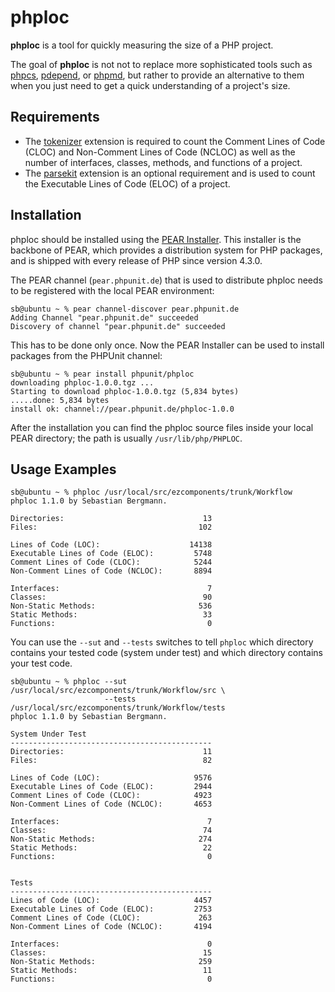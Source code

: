 phploc
======

**phploc** is a tool for quickly measuring the size of a PHP project.

The goal of **phploc** is not not to replace more sophisticated tools such as [phpcs](http://pear.php.net/PHP_CodeSniffer), [pdepend](http://pdepend.org/), or [phpmd](http://phpmd.org/), but rather to provide an alternative to them when you just need to get a quick understanding of a project's size.

Requirements
------------

* The [tokenizer](http://www.php.net/tokenizer) extension is required to count the Comment Lines of Code (CLOC) and Non-Comment Lines of Code (NCLOC) as well as the number of interfaces, classes, methods, and functions of a project.
* The [parsekit](http://pecl.php.net/package/parsekit) extension is an optional requirement and is used to count the Executable Lines of Code (ELOC) of a project.

Installation
------------

phploc should be installed using the [PEAR Installer](http://pear.php.net/). This installer is the backbone of PEAR, which provides a distribution system for PHP packages, and is shipped with every release of PHP since version 4.3.0.

The PEAR channel (`pear.phpunit.de`) that is used to distribute phploc needs to be registered with the local PEAR environment:

    sb@ubuntu ~ % pear channel-discover pear.phpunit.de
    Adding Channel "pear.phpunit.de" succeeded
    Discovery of channel "pear.phpunit.de" succeeded

This has to be done only once. Now the PEAR Installer can be used to install packages from the PHPUnit channel:

    sb@ubuntu ~ % pear install phpunit/phploc
    downloading phploc-1.0.0.tgz ...
    Starting to download phploc-1.0.0.tgz (5,834 bytes)
    .....done: 5,834 bytes
    install ok: channel://pear.phpunit.de/phploc-1.0.0

After the installation you can find the phploc source files inside your local PEAR directory; the path is usually `/usr/lib/php/PHPLOC`.

Usage Examples
--------------

    sb@ubuntu ~ % phploc /usr/local/src/ezcomponents/trunk/Workflow
    phploc 1.1.0 by Sebastian Bergmann.

    Directories:                               13
    Files:                                    102

    Lines of Code (LOC):                    14138
    Executable Lines of Code (ELOC):         5748
    Comment Lines of Code (CLOC):            5244
    Non-Comment Lines of Code (NCLOC):       8894

    Interfaces:                                 7
    Classes:                                   90
    Non-Static Methods:                       536
    Static Methods:                            33
    Functions:                                  0

You can use the `--sut` and `--tests` switches to tell `phploc` which directory
contains your tested code (system under test) and which directory contains your
test code.

    sb@ubuntu ~ % phploc --sut   /usr/local/src/ezcomponents/trunk/Workflow/src \
                         --tests /usr/local/src/ezcomponents/trunk/Workflow/tests
    phploc 1.1.0 by Sebastian Bergmann.

    System Under Test
    ---------------------------------------------
    Directories:                               11
    Files:                                     82

    Lines of Code (LOC):                     9576
    Executable Lines of Code (ELOC):         2944
    Comment Lines of Code (CLOC):            4923
    Non-Comment Lines of Code (NCLOC):       4653

    Interfaces:                                 7
    Classes:                                   74
    Non-Static Methods:                       274
    Static Methods:                            22
    Functions:                                  0


    Tests
    ---------------------------------------------
    Lines of Code (LOC):                     4457
    Executable Lines of Code (ELOC):         2753
    Comment Lines of Code (CLOC):             263
    Non-Comment Lines of Code (NCLOC):       4194

    Interfaces:                                 0
    Classes:                                   15
    Non-Static Methods:                       259
    Static Methods:                            11
    Functions:                                  0


